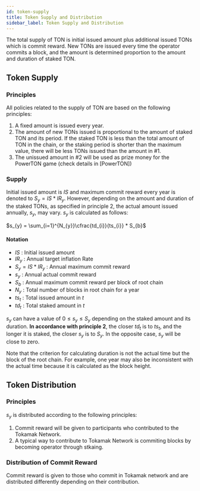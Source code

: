 ```yaml
---
id: token-supply
title: Token Supply and Distribution
sidebar_label: Token Supply and Distribution
---
```


The total supply of TON is initial issued amount plus additional issued TONs which is commit reward. New TONs are issued every time the operator commits a block, and the amount is determined proportion to the amount and duration of staked TON. 


## Token Supply

### Principles
All policies related to the supply of TON are based on the following principles:

1. A fixed amount is issued every year.
2. The amount of new TONs issued is proportional to the amount of staked TON and its period. If the staked TON is less than the total amount of TON in the chain, or the staking period is shorter than the maximum value, there will be less TONs issued than the amount in #1.
3. The unissued amount in #2 will be used as prize money for the PowerTON game (check details in [PowerTON])

### Supply
Initial issued amount is $IS$ and maximum commit reward every year is denoted to $S_{y} = IS*IR_{y}$. However, depending on the amount and duration of the staked TONs, as specified in principle 2, the actual amount issued annually, $s_{y}$, may vary. $s_{y}$ is calculated as follows:

$s_{y} = \sum_{i=1}^{N_{y}}\cfrac{td_{i}}{ts_{i}} * S_{b}$

#### Notation
* $IS$ : Initial issued amount
* $IR_{y}$ : Annual target inflation Rate
* $S_{y} = IS*IR_{y}$ : Annual maximum commit reward
* $s_{y}$ : Annual actual commit reward
* $S_{b}$ : Annual maximum commit reward per block of root chain
* $N_{y}$ : Total number of blocks in root chain for a year
* $ts_{t}$ : Total issued amount in $t$
* $td_{t}$ : Total staked amount in $t$

$s_{y}$ can have a value of $0\leq{s_{y}}\leq{S_{y}}$ depending on the staked amount and its duration. **In accordance with principle 2**, the closer $td_{t}$ is to $ts_{t}$, and the longer it is staked, the closer $s_{y}$ is to $S_{y}$. In the opposite case, $s_{y}$ will be close to zero.

Note that the criterion for calculating duration is not the actual time but the block of the root chain. For example, one year may also be inconsistent with the actual time because it is calculated as the block height.

## Token Distribution

### Principles
$s_{y}$ is distributed according to the following principles:

1. Commit reward will be given to participants who contributed to the Tokamak Network.
2. A typical way to contribute to Tokamak Network is commiting blocks by becoming operator through stkaing.


### Distribution of Commit Reward
Commit reward is given to those who commit in Tokamak network and are distributed differently depending on their contribution.


